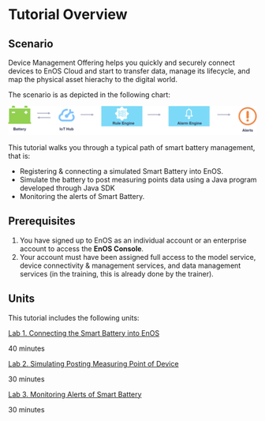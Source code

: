# Tutorial Overview

## Scenario

Device Management Offering helps you quickly and securely connect devices to EnOS Cloud and start to 
transfer data, manage its lifecycle, and map the physical asset hierachy to the digital world.

The scenario is as depicted in the following chart:

![](media/scenario_connect_alert.png)

This tutorial walks you through a typical path of smart battery management, that is:

- Registering & connecting a simulated Smart Battery into EnOS.
- Simulate the battery to post measuring points data using a Java program developed through Java SDK
- Monitoring the alerts of Smart Battery.


## Prerequisites

1. You have signed up to EnOS as an individual account or an enterprise account to access the **EnOS Console**.
2. Your account must have been assigned full access to the model service, device connectivity & management services, and data management services (in the training, this is already done by the trainer).

## Units

This tutorial includes the following units:

[Lab 1. Connecting the Smart Battery into EnOS](302-1_connecting_device_to_EnOS_cloud.md)

40 minutes

[Lab 2. Simulating Posting Measuring Point of Device](302-2_simulating_measure_points.md)

30 minutes

[Lab 3. Monitoring Alerts of Smart Battery](302-3_monitoring_alerts_of_device.md)

30 minutes

